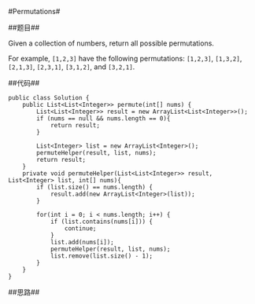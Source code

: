 #Permutations#

##题目##

Given a collection of numbers, return all possible permutations.

For example,
`[1,2,3]` have the following permutations:
`[1,2,3]`, `[1,3,2]`, `[2,1,3]`, `[2,3,1]`, `[3,1,2]`, and `[3,2,1]`.

##代码##

	public class Solution {
	    public List<List<Integer>> permute(int[] nums) {
	        List<List<Integer>> result = new ArrayList<List<Integer>>();
	        if (nums == null && nums.length == 0){
	            return result;
	        }
	        
	        List<Integer> list = new ArrayList<Integer>();
	        permuteHelper(result, list, nums);
	        return result;
	    }
	    private void permuteHelper(List<List<Integer>> result, List<Integer> list, int[] nums){
	        if (list.size() == nums.length) {
	            result.add(new ArrayList<Integer>(list));
	        }
	        
	        for(int i = 0; i < nums.length; i++) {
	            if (list.contains(nums[i])) {
	                continue;
	            }
	            list.add(nums[i]);
	            permuteHelper(result, list, nums);
	            list.remove(list.size() - 1);
	        }
	    }
	}

##思路##

